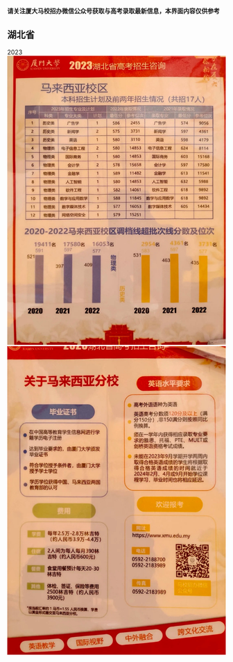 **请关注厦大马校招办微信公众号获取与高考录取最新信息，本界面内容仅供参考**
## 湖北省
2023
    ![Hubei2023.jpg](img/Hubei2023.jpg)
    ![Hubei20231.jpg](img/Hubei20231.jpg)

